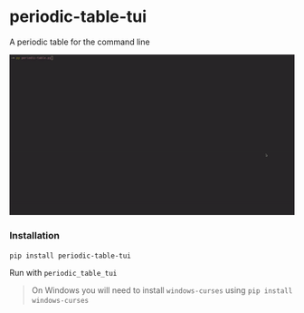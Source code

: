 # periodic-table-tui

A periodic table for the command line

![Picture](/assets/demo.gif?raw=true)


### Installation

```
pip install periodic-table-tui
```

Run with `periodic_table_tui`

> On Windows you will need to install `windows-curses` using `pip install windows-curses`
